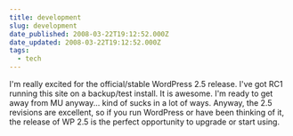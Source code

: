 ```yaml
---
title: development
slug: development
date_published: 2008-03-22T19:12:52.000Z
date_updated: 2008-03-22T19:12:52.000Z
tags:
  - tech
---
```


I'm really excited for the official/stable WordPress 2.5 release. I've got RC1 running this site on a backup/test install. It is awesome. I'm ready to get away from MU anyway... kind of sucks in a lot of ways. Anyway, the 2.5 revisions are excellent, so if you run WordPress or have been thinking of it, the release of WP 2.5 is the perfect opportunity to upgrade or start using.
